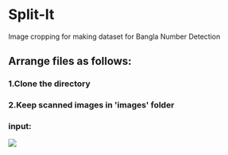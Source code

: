 # Split-It
Image cropping for making  dataset for Bangla Number Detection

## Arrange files as follows:
### 1.Clone the directory
### 2.Keep scanned images in 'images' folder
### input:
![](readme_images/Screenshot_8.jpg)
